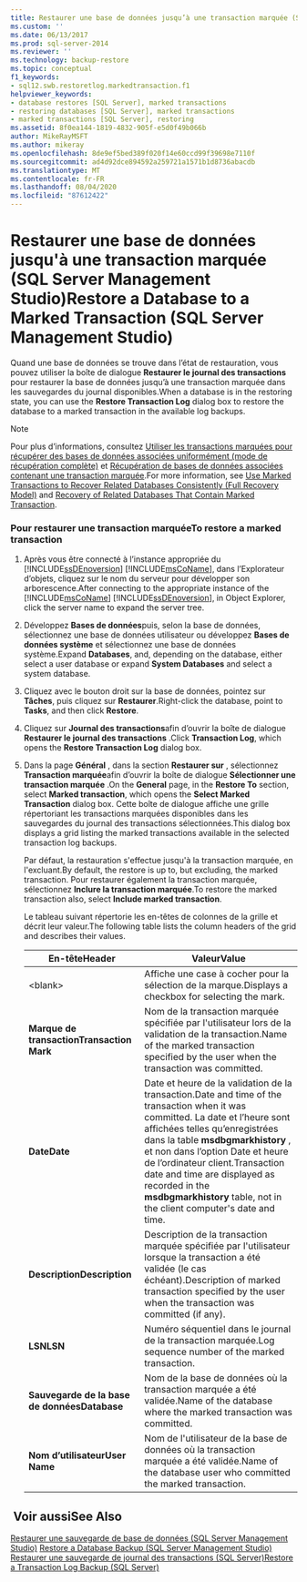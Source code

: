 ```yaml
---
title: Restaurer une base de données jusqu’à une transaction marquée (SQL Server Management Studio) | Microsoft Docs
ms.custom: ''
ms.date: 06/13/2017
ms.prod: sql-server-2014
ms.reviewer: ''
ms.technology: backup-restore
ms.topic: conceptual
f1_keywords:
- sql12.swb.restoretlog.markedtransaction.f1
helpviewer_keywords:
- database restores [SQL Server], marked transactions
- restoring databases [SQL Server], marked transactions
- marked transactions [SQL Server], restoring
ms.assetid: 8f0ea144-1819-4832-905f-e5d0f49b066b
author: MikeRayMSFT
ms.author: mikeray
ms.openlocfilehash: 8de9ef5bed389f020f14e60ccd99f39698e7110f
ms.sourcegitcommit: ad4d92dce894592a259721a1571b1d8736abacdb
ms.translationtype: MT
ms.contentlocale: fr-FR
ms.lasthandoff: 08/04/2020
ms.locfileid: "87612422"
---
```

# <a name="restore-a-database-to-a-marked-transaction-sql-server-management-studio"></a><span data-ttu-id="9eab0-102">Restaurer une base de données jusqu'à une transaction marquée (SQL Server Management Studio)</span><span class="sxs-lookup"><span data-stu-id="9eab0-102">Restore a Database to a Marked Transaction (SQL Server Management Studio)</span></span>
  <span data-ttu-id="9eab0-103">Quand une base de données se trouve dans l’état de restauration, vous pouvez utiliser la boîte de dialogue **Restaurer le journal des transactions** pour restaurer la base de données jusqu’à une transaction marquée dans les sauvegardes du journal disponibles.</span><span class="sxs-lookup"><span data-stu-id="9eab0-103">When a database is in the restoring state, you can use the **Restore Transaction Log** dialog box to restore the database to a marked transaction in the available log backups.</span></span>  
  
> [!NOTE]  
>  <span data-ttu-id="9eab0-104">Pour plus d’informations, consultez [Utiliser les transactions marquées pour récupérer des bases de données associées uniformément &#40;mode de récupération complète&#41;](use-marked-transactions-to-recover-related-databases-consistently.md) et [Récupération de bases de données associées contenant une transaction marquée](recovery-of-related-databases-that-contain-marked-transaction.md).</span><span class="sxs-lookup"><span data-stu-id="9eab0-104">For more information, see [Use Marked Transactions to Recover Related Databases Consistently &#40;Full Recovery Model&#41;](use-marked-transactions-to-recover-related-databases-consistently.md) and [Recovery of Related  Databases That Contain Marked Transaction](recovery-of-related-databases-that-contain-marked-transaction.md).</span></span>  
  
### <a name="to-restore-a-marked-transaction"></a><span data-ttu-id="9eab0-105">Pour restaurer une transaction marquée</span><span class="sxs-lookup"><span data-stu-id="9eab0-105">To restore a marked transaction</span></span>  
  
1.  <span data-ttu-id="9eab0-106">Après vous être connecté à l’instance appropriée du [!INCLUDE[ssDEnoversion](../../includes/ssdenoversion-md.md)] [!INCLUDE[msCoName](../../includes/msconame-md.md)], dans l’Explorateur d’objets, cliquez sur le nom du serveur pour développer son arborescence.</span><span class="sxs-lookup"><span data-stu-id="9eab0-106">After connecting to the appropriate instance of the [!INCLUDE[msCoName](../../includes/msconame-md.md)] [!INCLUDE[ssDEnoversion](../../includes/ssdenoversion-md.md)], in Object Explorer, click the server name to expand the server tree.</span></span>  
  
2.  <span data-ttu-id="9eab0-107">Développez **Bases de données**puis, selon la base de données, sélectionnez une base de données utilisateur ou développez **Bases de données système** et sélectionnez une base de données système.</span><span class="sxs-lookup"><span data-stu-id="9eab0-107">Expand **Databases**, and, depending on the database, either select a user database or expand **System Databases** and select a system database.</span></span>  
  
3.  <span data-ttu-id="9eab0-108">Cliquez avec le bouton droit sur la base de données, pointez sur **Tâches**, puis cliquez sur **Restaurer**.</span><span class="sxs-lookup"><span data-stu-id="9eab0-108">Right-click the database, point to **Tasks**, and then click **Restore**.</span></span>  
  
4.  <span data-ttu-id="9eab0-109">Cliquez sur **Journal des transactions**afin d’ouvrir la boîte de dialogue **Restaurer le journal des transactions** .</span><span class="sxs-lookup"><span data-stu-id="9eab0-109">Click **Transaction Log**, which opens the **Restore Transaction Log** dialog box.</span></span>  
  
5.  <span data-ttu-id="9eab0-110">Dans la page **Général** , dans la section **Restaurer sur** , sélectionnez **Transaction marquée**afin d’ouvrir la boîte de dialogue **Sélectionner une transaction marquée** .</span><span class="sxs-lookup"><span data-stu-id="9eab0-110">On the **General** page, in the **Restore To** section, select **Marked transaction**, which opens the **Select Marked Transaction** dialog box.</span></span> <span data-ttu-id="9eab0-111">Cette boîte de dialogue affiche une grille répertoriant les transactions marquées disponibles dans les sauvegardes du journal des transactions sélectionnées.</span><span class="sxs-lookup"><span data-stu-id="9eab0-111">This dialog box displays a grid listing the marked transactions available in the selected transaction log backups.</span></span>  
  
     <span data-ttu-id="9eab0-112">Par défaut, la restauration s'effectue jusqu'à la transaction marquée, en l'excluant.</span><span class="sxs-lookup"><span data-stu-id="9eab0-112">By default, the restore is up to, but excluding, the marked transaction.</span></span> <span data-ttu-id="9eab0-113">Pour restaurer également la transaction marquée, sélectionnez **Inclure la transaction marquée**.</span><span class="sxs-lookup"><span data-stu-id="9eab0-113">To restore the marked transaction also, select **Include marked transaction**.</span></span>  
  
     <span data-ttu-id="9eab0-114">Le tableau suivant répertorie les en-têtes de colonnes de la grille et décrit leur valeur.</span><span class="sxs-lookup"><span data-stu-id="9eab0-114">The following table lists the column headers of the grid and describes their values.</span></span>  
  
    |<span data-ttu-id="9eab0-115">En-tête</span><span class="sxs-lookup"><span data-stu-id="9eab0-115">Header</span></span>|<span data-ttu-id="9eab0-116">Valeur</span><span class="sxs-lookup"><span data-stu-id="9eab0-116">Value</span></span>|  
    |------------|-----------|  
    |\<blank>|<span data-ttu-id="9eab0-117">Affiche une case à cocher pour la sélection de la marque.</span><span class="sxs-lookup"><span data-stu-id="9eab0-117">Displays a checkbox for selecting the mark.</span></span>|  
    |<span data-ttu-id="9eab0-118">**Marque de transaction**</span><span class="sxs-lookup"><span data-stu-id="9eab0-118">**Transaction Mark**</span></span>|<span data-ttu-id="9eab0-119">Nom de la transaction marquée spécifiée par l'utilisateur lors de la validation de la transaction.</span><span class="sxs-lookup"><span data-stu-id="9eab0-119">Name of the marked transaction specified by the user when the transaction was committed.</span></span>|  
    |<span data-ttu-id="9eab0-120">**Date**</span><span class="sxs-lookup"><span data-stu-id="9eab0-120">**Date**</span></span>|<span data-ttu-id="9eab0-121">Date et heure de la validation de la transaction.</span><span class="sxs-lookup"><span data-stu-id="9eab0-121">Date and time of the transaction when it was committed.</span></span> <span data-ttu-id="9eab0-122">La date et l’heure sont affichées telles qu’enregistrées dans la table **msdbgmarkhistory** , et non dans l’option Date et heure de l’ordinateur client.</span><span class="sxs-lookup"><span data-stu-id="9eab0-122">Transaction date and time are displayed as recorded in the **msdbgmarkhistory** table, not in the client computer's date and time.</span></span>|  
    |<span data-ttu-id="9eab0-123">**Description**</span><span class="sxs-lookup"><span data-stu-id="9eab0-123">**Description**</span></span>|<span data-ttu-id="9eab0-124">Description de la transaction marquée spécifiée par l'utilisateur lorsque la transaction a été validée (le cas échéant).</span><span class="sxs-lookup"><span data-stu-id="9eab0-124">Description of marked transaction specified by the user when the transaction was committed (if any).</span></span>|  
    |<span data-ttu-id="9eab0-125">**LSN**</span><span class="sxs-lookup"><span data-stu-id="9eab0-125">**LSN**</span></span>|<span data-ttu-id="9eab0-126">Numéro séquentiel dans le journal de la transaction marquée.</span><span class="sxs-lookup"><span data-stu-id="9eab0-126">Log sequence number of the marked transaction.</span></span>|  
    |<span data-ttu-id="9eab0-127">**Sauvegarde de la base de données**</span><span class="sxs-lookup"><span data-stu-id="9eab0-127">**Database**</span></span>|<span data-ttu-id="9eab0-128">Nom de la base de données où la transaction marquée a été validée.</span><span class="sxs-lookup"><span data-stu-id="9eab0-128">Name of the database where the marked transaction was committed.</span></span>|  
    |<span data-ttu-id="9eab0-129">**Nom d’utilisateur**</span><span class="sxs-lookup"><span data-stu-id="9eab0-129">**User Name**</span></span>|<span data-ttu-id="9eab0-130">Nom de l'utilisateur de la base de données où la transaction marquée a été validée.</span><span class="sxs-lookup"><span data-stu-id="9eab0-130">Name of the database user who committed the marked transaction.</span></span>|  
  
## <a name="see-also"></a><span data-ttu-id="9eab0-131"> Voir aussi</span><span class="sxs-lookup"><span data-stu-id="9eab0-131">See Also</span></span>  
 <span data-ttu-id="9eab0-132">[Restaurer une sauvegarde de base de données &#40;SQL Server Management Studio&#41;](restore-a-database-backup-using-ssms.md) </span><span class="sxs-lookup"><span data-stu-id="9eab0-132">[Restore a Database Backup &#40;SQL Server Management Studio&#41;](restore-a-database-backup-using-ssms.md) </span></span>  
 [<span data-ttu-id="9eab0-133">Restaurer une sauvegarde de journal des transactions &#40;SQL Server&#41;</span><span class="sxs-lookup"><span data-stu-id="9eab0-133">Restore a Transaction Log Backup &#40;SQL Server&#41;</span></span>](restore-a-transaction-log-backup-sql-server.md)  
  
  
